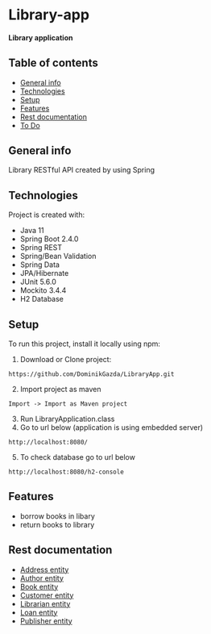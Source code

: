 # Library-app
#### Library application 
## Table of contents
* [General info](#general-info)
* [Technologies](#technologies)
* [Setup](#setup)
* [Features](#Features)
* [Rest documentation](#rest-documentation)
* [To Do](#to-do)
## General info
Library RESTful API created by using Spring
	
## Technologies
Project is created with:
* Java 11
* Spring Boot 2.4.0
* Spring REST
* Spring/Bean Validation
* Spring Data
* JPA/Hibernate
* JUnit 5.6.0
* Mockito 3.4.4
* H2 Database
	
## Setup
To run this project, install it locally using npm:

1. Download or Clone project:
```
https://github.com/DominikGazda/LibraryApp.git
```
2. Import project as maven
```
Import -> Import as Maven project
```
3. Run LibraryApplication.class
4. Go to url below (application is using embedded server)
```
http://localhost:8080/
```
5. To check database go to url below
```
http://localhost:8080/h2-console
```

## Features

* borrow books in libary
* return books to library

## Rest documentation
*  [Address entity](/restApiDocs/address.md)
*   [Author entity](/restApiDocs/author.md)
*  [Book entity](/restApiDocs/book.md)
*  [Customer entity](/restApiDocs/customer.md)
*  [Librarian entity](/restApiDocs/librarian.md)
*  [Loan entity](/restApiDocs/loan.md)
*  [Publisher entity](/restApiDocs/publisher.md)


